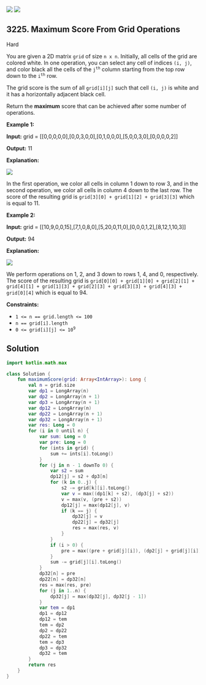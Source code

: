 [![](https://img.shields.io/github/stars/javadev/LeetCode-in-Kotlin?label=Stars&style=flat-square)](https://github.com/javadev/LeetCode-in-Kotlin)
[![](https://img.shields.io/github/forks/javadev/LeetCode-in-Kotlin?label=Fork%20me%20on%20GitHub%20&style=flat-square)](https://github.com/javadev/LeetCode-in-Kotlin/fork)

## 3225\. Maximum Score From Grid Operations

Hard

You are given a 2D matrix `grid` of size `n x n`. Initially, all cells of the grid are colored white. In one operation, you can select any cell of indices `(i, j)`, and color black all the cells of the <code>j<sup>th</sup></code> column starting from the top row down to the <code>i<sup>th</sup></code> row.

The grid score is the sum of all `grid[i][j]` such that cell `(i, j)` is white and it has a horizontally adjacent black cell.

Return the **maximum** score that can be achieved after some number of operations.

**Example 1:**

**Input:** grid = \[\[0,0,0,0,0],[0,0,3,0,0],[0,1,0,0,0],[5,0,0,3,0],[0,0,0,0,2]]

**Output:** 11

**Explanation:**

![](https://assets.leetcode.com/uploads/2024/05/11/one.png)

In the first operation, we color all cells in column 1 down to row 3, and in the second operation, we color all cells in column 4 down to the last row. The score of the resulting grid is `grid[3][0] + grid[1][2] + grid[3][3]` which is equal to 11.

**Example 2:**

**Input:** grid = \[\[10,9,0,0,15],[7,1,0,8,0],[5,20,0,11,0],[0,0,0,1,2],[8,12,1,10,3]]

**Output:** 94

**Explanation:**

![](https://assets.leetcode.com/uploads/2024/05/11/two-1.png)

We perform operations on 1, 2, and 3 down to rows 1, 4, and 0, respectively. The score of the resulting grid is `grid[0][0] + grid[1][0] + grid[2][1] + grid[4][1] + grid[1][3] + grid[2][3] + grid[3][3] + grid[4][3] + grid[0][4]` which is equal to 94.

**Constraints:**

*   `1 <= n == grid.length <= 100`
*   `n == grid[i].length`
*   <code>0 <= grid[i][j] <= 10<sup>9</sup></code>

## Solution

```kotlin
import kotlin.math.max

class Solution {
    fun maximumScore(grid: Array<IntArray>): Long {
        val n = grid.size
        var dp1 = LongArray(n)
        var dp2 = LongArray(n + 1)
        var dp3 = LongArray(n + 1)
        var dp12 = LongArray(n)
        var dp22 = LongArray(n + 1)
        var dp32 = LongArray(n + 1)
        var res: Long = 0
        for (i in 0 until n) {
            var sum: Long = 0
            var pre: Long = 0
            for (ints in grid) {
                sum += ints[i].toLong()
            }
            for (j in n - 1 downTo 0) {
                var s2 = sum
                dp12[j] = s2 + dp3[n]
                for (k in 0..j) {
                    s2 -= grid[k][i].toLong()
                    var v = max((dp1[k] + s2), (dp3[j] + s2))
                    v = max(v, (pre + s2))
                    dp12[j] = max(dp12[j], v)
                    if (k == j) {
                        dp32[j] = v
                        dp22[j] = dp32[j]
                        res = max(res, v)
                    }
                }
                if (i > 0) {
                    pre = max((pre + grid[j][i]), (dp2[j] + grid[j][i]))
                }
                sum -= grid[j][i].toLong()
            }
            dp32[n] = pre
            dp22[n] = dp32[n]
            res = max(res, pre)
            for (j in 1..n) {
                dp32[j] = max(dp32[j], dp32[j - 1])
            }
            var tem = dp1
            dp1 = dp12
            dp12 = tem
            tem = dp2
            dp2 = dp22
            dp22 = tem
            tem = dp3
            dp3 = dp32
            dp32 = tem
        }
        return res
    }
}
```